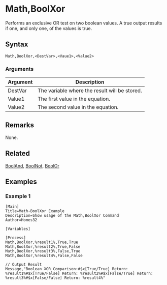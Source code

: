 # Math,BoolXor

Performs an exclusive OR test on two boolean values. A true output results if one, and only one, of the values is true.

## Syntax

```pebakery
Math,BoolXor,<DestVar>,<Vaue1>,<Value2>
```

### Arguments

| Argument | Description |
| --- | --- |
| DestVar | The variable where the result will be stored. |
| Value1 | The first value  in the equation. |
| Value2 | The second value in the equation. |

## Remarks

None.

## Related

[BoolAnd](./BoolAnd.md), [BoolNot](./BoolNot.md), [BoolOr](./BoolOr.md)

## Examples

### Example 1

```pebakery
[Main]
Title=Math-BoolXor Example
Description=Show usage of the Math,BoolXor Command
Author=Homes32

[Variables]

[Process]
Math,BoolXor,%result1%,True,True
Math,BoolXor,%result2%,True,False
Math,BoolXor,%result3%,False,True
Math,BoolXor,%result4%,False,False

// Output Result
Message,"Boolean XOR Comparison:#$x[True/True] Return: %result1%#$x[True/False] Return: %result2%#$x[False/True] Return: %result3%#$x[False/False] Return: %result4%"
```